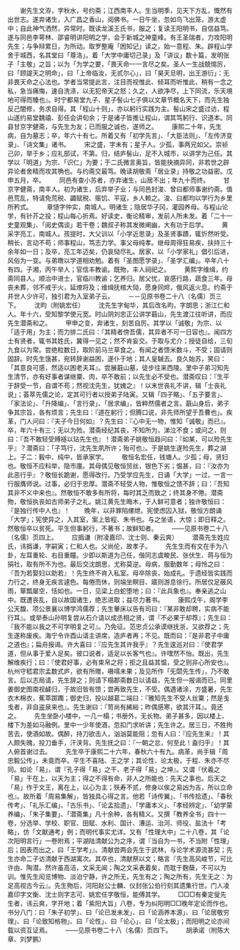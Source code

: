 <!-- { "loadSidebar": true } -->
　　谢先生文洊，字秋水，号约斋；江西南丰人。生当明季，见天下方乱，慨然有出世志。遂弃诸生，入广昌之香山，阅佛书。一日午坐，忽如鸟飞出笼，游太虚中；自此神气洒然，异常时。既读龙溪王氏书，服之；复读王阳明书，自信益笃。遂与同邑李萼林、邵睿明讲阳明之学，会于新城之神童峰。有王圣瑞者，力攻阳明先生；与争辩累日，为所动。取罗整庵「困知记」读之，始一意程、朱。辟程山学舍于城西，名其堂曰「尊洛」。着「大学中庸切己录」及「讲议」数十篇，发明张子「主敬」之旨；以为「为学之要，「畏天命一一言尽之矣。圣人一生战兢惕厉，曰「顾諟天之明命」，曰「上帝临汝，无贰尔心」，曰「昊天旦明，出王游衍」：无非畏天命之心法也。学者当常提此言，注目而视惟此、倾耳而听惟此，稍有一念之私，急当痛悔，速自洗涤，以无犯帝天之怒；久之，人欲净尽，上下同流，乐天境地可得而臻也』。时宁都易堂九子、星子髻山七子俱以文章节概名天下，而先生独反己闇修，务求自得。其「程山十则」，亦以躬行实践为主。髻山宋之盛过访，程山遂约易堂魏禧、彭任会讲旬余；于是诸子皆推让程山，谓其笃躬行、识道本。同县甘京字健斋，与先生为友；已而服之诚也，遂师之。
　　康熙二十年，先生病，自为墓志；卒，年六十有七。所着又有「初学先言」、「大臣法则」、「左传济变录」、「诗文集」诸书。
　　宋之盛，字未有；星子人。少孤，事两兄如父。崇祯己卯，举于乡；应礼部试，不第。归，结庐髻山，足不入城市，以讲学为己任。其学以「明道」为宗、「识仁」为要；于二氏微言奥旨，皆能抉摘异同，非若世之辟异论者舍精而攻其觕也。与约斋交最笃。晚读胡敬斋「居业录」持敬之功益密。戊申五月，卒。
　　同邑有查小苏者，亦弃诸生，山居不出；年九十而终。
　　甘京字健斋，南丰人。初为诸生，后弃举子业；与同邑封浚、曾曰都师事谢约斋。值邑荒乱，特请免荒税、蠲赋税、赈饥、平寇，乡人赖之。浚、曰都均以学行为乡里所矜式。
　　章慥字仲实，南城人。明诸生；隐居华子冈，灌园养母。与程山论学，有针芥之投；程山每心折焉。好读史，衡论精审，发前人所未发。着「二十一史童观集」、「阅史偶谈」若干卷；魏叔子称其发微阐幽，大有功于后学。
　　黄采字亮工，南城人。孩提时，大父训以「小学近思录」及圣贤事蹟，辄忻然听受。稍长，言动不苟；师事程山，笃志力学。事父母纯孝。继母周得狂易疾，扶持三十余年如一日；及卒，亮工年迈矣，仍哀恸尽礼。居家，以「小学家礼」倡引后进，风俗为一变。与弟暾以学道相劝勉。着有「圣图愿学录」、「圣学汇编」。卒年八十有四。子湘，丙午举人；官信丰教谕。既歾，丰人祠祀之。
　　黄熙字维缉，约斋同县人。顺治中进士，官临川教谕；乞养归。居父忧，哀感行路，蔬食三年。母丧未葬，邻不戒于火，延燎将及；维缉抚棺大恸，愿身同烬，俄风返火息。约斋于并世人少许可，独引君为入室弟子云。
　　－－见原书卷二十八（名儒）页三下。
　　沈昀（附姚宏任）
　　沈先生字甸华，其后改名昀，字朗思；浙江仁和人。年十六，受知黎学使元宽。时山阴刘忠正公讲学蕺山，先生渡江往听讲，而应先生潜斋和之。
　　甲申之变，弃诸生，刻苦自厉。其学以「诚敬」为宗、以「适于用」为主；而力排二氏曰：『其精者傍吾儒，其异者不可一日容也』。闻四方士有贤者，辄书其姓氏，冀得一见之；然不肯妄交。于取与尤介；授徒自给，三旬九食以为常。尝绝粒数日，取阶前马兰草食之。有闻之者馈米数斗，不受；固请则固辞。时先生饿甚，宛转辞谢益困，遂仆于地；其人皇駴去。良久始苏，笑曰：「其意良可感，然适以困老夫耳』。尝展蕺山墓，徒步往来西陵。里中子弟习知先生清节，亦有好事者谋继粟、肉，卒不敢前；以先生必不受也。潜斋叹曰：『生平于辞受一节，自谓不苟；然视沈先生，犹媿之』！以末世丧礼不讲，辑「士丧礼说」；荟萃先儒之论，定其可行者以授弟子陆寅。又辑「四子略」、「五子要言」、「家法论」、「升降编」、「言行录」、「居求编」，皆粹然儒者之言。蕺山身后，弟子争其宗旨，各有烦言；先生曰：『道在躬行；但腾口说，非先师所望于吾曹也」。疾革，门人问曰：『夫子今日何如』？先生曰：『心中无一物，惟知「诚敬」而已』。卒，年六十有三；无以为殓。潜斋经纪其丧，不知所为，涕泣不食；或问之，则曰：『吾不敢轻受赙襚以玷先生也』！潜斋弟子姚敬恒趋问曰：『如某，可以殓先生乎』？潜斋曰：「子笃行，沈先生夙所许；殆可也』。于是姚生遂殓先生，葬之湖上。子二：毅中、纯中，皆承家学。
　　敬恒名宏任，钱塘人。少孤；母，贤妇也。敬恒不应科举，隐市廛。其母偶见敬恒贸丝，银色下劣；愠甚，曰：『汝亦为此恶行乎』？敬恒长跪谢，愿得改行。乃受学应先生，日诵「大学」一过，一言一行服膺师说。过事，必归于忠厚。潜斋不轻受人物，惟敬恒之馈不辞；曰：『吾知其非不义中来也』。然敬恒不敢多有所将，每时其乏而致之；终其身不倦。潜斋歾，敬恒执丧如古师弟子之礼。姚江黄先生晦木，于人鲜可意者；独许敬恒曰：『是独行传中人也』！
　　晚年，以非罪陷缧绁。宪使虑囚入狱，敬恒方朗诵「大学」；宪使异之，入其室，案上皆程、朱书也。与之坐语，大惊；即日释之。然敬恒卒以贫死。平生但事躬行，不著书；故鲜知者。
　　——见原书卷二十八（名儒）页四上。
　　应撝谦（附凌嘉印、沈士则、秦云爽）
　　潜斋先生姓应氏，讳撝谦，字嗣寅；仁和人也。父尚伦，故孝子。
　　先生生而有文在手为八卦，左耳重轮、右目重瞳。少即以斯道为己任，偕同志虞畯民、张伏生、蒋与恒为狷社，取有所不为也。最后交沈朗思，尤称莫逆。母病，服勤数年；母怜之曰：『吾为若娶妇以助若』！先生终不肯入私室。母卒除丧，始成礼。于遗经皆实践而力行之，终身无疾言遽色。每倦而休，则端坐瞑目、寤则游息徐行。所居仅足蔽风雨，箪瓢屡空，恬如也。一日，见梁上白蛇堕地；曰：『此兵象也』。奉亲逃之山中。既遭丧乱，自以故国诸生，绝志进取；益尽力著书。
　　康熙戊午，阁学李公天馥、项公景襄以博学鸿儒荐；先生轝床以告有司曰：『某非敢却聘，实病不能行耳』。或举泰山孙明复尝从石介请以成丞相之贤，谓『不必果于却荐』；先生曰：『我不能以我之不可学明复之可』。乃免征。范忠贞公承谟继抚浙，又欲荐之；先生遂称废疾。海宁令许酉山请主讲席，造庐者再；不见。既而曰：『是非君子中庸之道也』；扁舟报谒。许大喜曰：『应先生其许我乎』？先生逡巡对曰：『使君学道，但从事于爱人足矣。彼口说者，适足以长客气也』。许嘿然不怡。既出，先生解维疾行；曰：『使君好事，必有束帛之将；拒之且益其愠，受之则非心所安也』。杭州守嵇君宗孟数式庐，欲有所赠，嗫嚅未果；及见所作「旡閟先生传」，乃不敢言。后以志局请，先生辞之；则请下榻郡斋数日以请益，先生但一报谒而已。同里姜御史图南视鹾归，于故旧皆有馈；尝再致先生，不受。偶遇诸涂，方盛暑，先生衣木棉衣，蕉萃踯躅；御史归，投以越葛二端曰：『雅知先生不受人丝粟；然是戋戋者，非自盗泉来也』。先生谢曰：『笥尚有絺綌；昨偶感寒，欲其汗耳』。竟还之。
　　先生坐卧小楼中，一几一榻；书册外，无长物。弟子甚多，因以楼上、楼下为差如马融例。里中一少年使酒，忽扣门求听讲；先生许之。居三日，不胜拘苦去，使酒如故。偶醉，持刀欲击人，汹汹莫能阻；忽有人曰：『应先生来』！其人颇失魄，投刀垂手，汗浃背。先生抚之曰：『一朝之忿，何至此！盍归乎』！其人俯首谢过去。
　　先生卒于康熙二十六年，春秋六十有九。病革，尚手辑「周忠毅公传」，未竟而卒。平生不喜陆、王之学；其论性、论太极，于程、朱亦不尽同。如论「易」，谓『孔子得「易」之干、老子得「易」之坤』。又谓『伏羲之「易」干在上，以天为主；得之不得有命，非人之所能也：先天之事也。后天之「易」作于文王，离在上，以心为主；殀寿不贰，修身以俟之易凶为吉，所以立命也』。故所着「周易集解」，皆独具心得之言。他若「诗传翼」、「书传拾遗」、「春秋传考」、「礼乐汇编」、「古乐书」、「论孟拾遗」、「学庸本义」、「孝经辨定」、「幼学蒙养编」、「朱子集要」、「潜斋集」凡十余种，各有精义。又撰「教养全书」四十一卷，分选举、学校、职官、田赋、水利、国计、漕运、治河、师役、盐法十「考略」，仿「文献通考」例；而明代事实尤详。又有「性理大中」二十八卷，其「论次阳明言行」一卷附焉；平湖陆清献公为之序，谓『当自为一书，不当附「性理」后；因表而出之，曰「王学考」』。清献尝两会先生于武林，与论学术源流甚契；先生亦命二子访清献于西湖寓次。其卒也，清献祭以文；略言『先生高风峻节，可比许由、陶潜。然许虽高洁，文采无闻；陶之文采表着矣，而耽于麴蘖，不可以为训。惟先生闳览博物、淡泊宁静，许之所无，先生有之；陶之所有，先生无之：为足高视古今云』。先生歾后，河阳赵公士麟、仪封张公伯行刻其遗集行世。门人凌嘉印字文衡、沈士则字志可、姚宏任字敬恒，能傅其学。
　　□□□有秦定叟先生者，讳云爽，字开地；着「紫阳大旨」八卷，专为纠阳明□□晚年定论而作也。书分八门：曰「朱子初学」、曰「论已发未发」、曰「论涵养本源」、曰「论居敬穷理」、曰「论致知格物」、曰「论性」、曰「论心」、曰「论太极」；而阳明之论亦间载以资互证焉。
　　——见原书卷二十八（名儒）页四下。
　　胡承诺（附陈大章、刘梦鹏）
